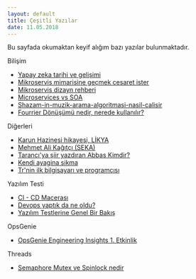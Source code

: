 ```yaml
---
layout: default
title: Çeşitli Yazılar
date: 11.05.2018
---
```


Bu sayfada okumaktan keyif alığım bazı yazılar bulunmaktadır.  

Bilişim
 *   [Yapay zeka tarihi ve gelişimi](https://medium.com/deep-learning-turkiye/motivasyon-yapay-zeka-ve-derin-%C3%B6%C4%9Frenme-48d09355388d)
 *   [Mikroservis mimarisine geçmek cesaret ister](https://medium.com/m%C3%BChendis-kafas%C4%B1/mikroservis-mimarisine-ge%C3%A7mek-cesaret-i%C5%9Fidir-49a83f736c04)
*   [Mikroservis dizayn rehberi](https://medium.com/platform-engineer/microservices-design-guide-eca0b799a7e8)
*   [Microservices vs SOA](https://dzone.com/articles/microservices-vs-soa-whats-the-difference)
*   [Shazam-in-muzik-arama-algoritmasi-nasil-calisir](http://devnot.com/2018/shazam-in-muzik-arama-algoritmasi-nasil-calisir/)
*   [Fourrier Dönüşümü nedir, nerede kullanılır?](https://evrimagaci.org/fourier-donusumu-internette-muzik-ve-fotograf-paylasimini-mumkun-kilan-matematik-7728)

Diğerleri
*   [Karun Hazinesi hikayesi, LİKYA](https://yikaroglu.wordpress.com/2016/03/05/usak-karun-hazinesinin-garip-hikayesi)
*   [Mehmet Ali Kağıtçı (SEKA)](http://www.milliyet.com.tr/2004/06/05/business/bus03.html)
*   [Tarancı'ya şiir yazdıran Abbas Kimdir?](http://www.haber7.com/kultur/haber/692325-taranciya-siir-yazdiran-abbas-kimdi)
*   [Kendi ayagina sikma](https://www.selcukermaya.com/tr/kendi-ayagina-sikma/)
*   [Tr'nin ilk bilgisayarı ve programcısı](https://www.capital.com.tr/sektorler/teknoloji/ibm-mudurunden-bir-donemin-oykusu)

Yazılım Testi
*   [CI - CD Macerası](https://labs.ideasoft.com.tr/ci-cd-maceras%C4%B1-episode-i-iv-test-d%C3%BCnyas%C4%B1na-derinlemesine-giri%C5%9F-3642ed73ff28)
*   [Devops yaptık da ne oldu?](https://medium.com/hesapkurdu-development/devops-yapt%C4%B1k-da-noldu-fd3226d5eba4)
*   [Yazılım Testlerine Genel Bir Bakış](https://medium.com/bili%C5%9Fim-hareketi/yaz%C4%B1l%C4%B1m-testlerine-genel-bak%C4%B1%C5%9F-b6fe6336fa4e)

OpsGenie
*   [OpsGenie Engineering Insights 1\. Etkinlik](https://engineering.opsgenie.com/oginsights-1-microservices-architecture-containers-on-aws-af0da46daede)

Threads
*   [Semaphore Mutex ve Spinlock nedir](https://medium.com/@gokhansengun/semaphore-mutex-ve-spinlock-nedir-ve-ne-i%C5%9Fe-yarar-ba552a17c03)
